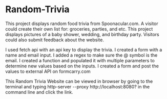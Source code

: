 # Random-Trivia


This project displays random food trivia from Spoonacular.com. A visitor could create their own list for: groceries, parties, and etc. This project displays pictures of a baby shower, wedding, and birthday party. Visitors could also submit feedback about the website. 


 I used fetch api with an api key to display the trivia. I created a form with a name and email input. I added a regex to make sure the @ symbol is the email. I created a function and populated it with 
multiple parameters to determine new values based on the inputs. I created a form and post the values to external API on formcarry.com

This Random Trivia Website can be viewed in browser by going to the terminal and typing http-server --proxy http://localhost:8080? in the command line and click the link.
